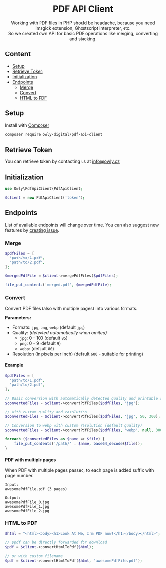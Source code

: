 <h1 align="center">
	PDF API Client
</h1>

<p align="center">
  Working with PDF files in PHP should be headache, because you need Imagick extension, Ghostscript interpreter, etc.<br />
  So we created own API for basic PDF operations like merging, converting and stacking.
</p>

##

## Content

- [Setup](#setup)
- [Retrieve Token](#retrieve-token)
- [Initialization](#initialization)
- [Endpoints](#endpoints)
	- [Merge](#merge)
	- [Convert](#convert)
	- [HTML to PDF](#html-to-pdf)

## Setup

Install with [Composer](https://getcomposer.org)

```sh
composer require owly-digital/pdf-api-client
```

## Retrieve Token
You can retrieve token by contacting us at info@owly.cz

## Initialization

```php
use Owly\PdfApiClient\PdfApiClient;

$client = new PdfApiClient('token');
```

## Endpoints
List of available endpoints will change over time.
You can also suggest new features by [creating issue](https://github.com/owly-digital/pdf-api-client/issues).

### Merge
```php
$pdfFiles = [
  'path/to/1.pdf',
  'path/to/2.pdf',
];

$mergedPdfFile = $client->mergePdfFiles($pdfFiles);

file_put_contents('merged.pdf', $mergedPdfFile);
```

### Convert
Convert PDF files (also with multiple pages) into various formats.

**Parameters:**
- Formats: `jpg`, `png`, `webp` (default `jpg`)
- Quality: _(detected automatically when omited)_
  - `jpg`: 0 - 100 (default `85`)
  - `png`: 0 - 9 (default `9`)
  - `webp`: (default `80`)
- Resolution (in pixels per inch) (default `600` - suitable for printing)

#### Example

```php
$pdfFiles = [
  'path/to/1.pdf',
  'path/to/2.pdf',
];

// Basic conversion with automatically detected quality and printable resolution
$convertedFiles = $client->convertPdfFiles($pdfFiles, 'jpg');

// With custom quality and resolution
$convertedFiles = $client->convertPdfFiles($pdfFiles, 'jpg', 50, 300);

// Conversion to webp with custom resolution (default quality)
$convertedFiles = $client->convertPdfFiles($pdfFiles, 'webp', null, 300);

foreach ($convertedFiles as $name => $file) {
	file_put_contents('/path/' . $name, base64_decode($file));
}
```

#### PDF with multiple pages
When PDF with multiple pages passed, to each page is added suffix with page number.

```
Input:
awesomePdfFile.pdf (3 pages)

Output:
awesomePdfFile_0.jpg
awesomePdfFile_1.jpg
awesomePdfFile_2.jpg
```

### HTML to PDF

```php
$html = "<html><body><h1>Look At Me, I'm PDF now!</h1></body></html>";

// $pdf can be directly forwarded for download
$pdf = $client->convertHtmlToPdf($html);

// or with custom filename
$pdf = $client->convertHtmlToPdf($html, 'awesomePdfFile.pdf');
```
